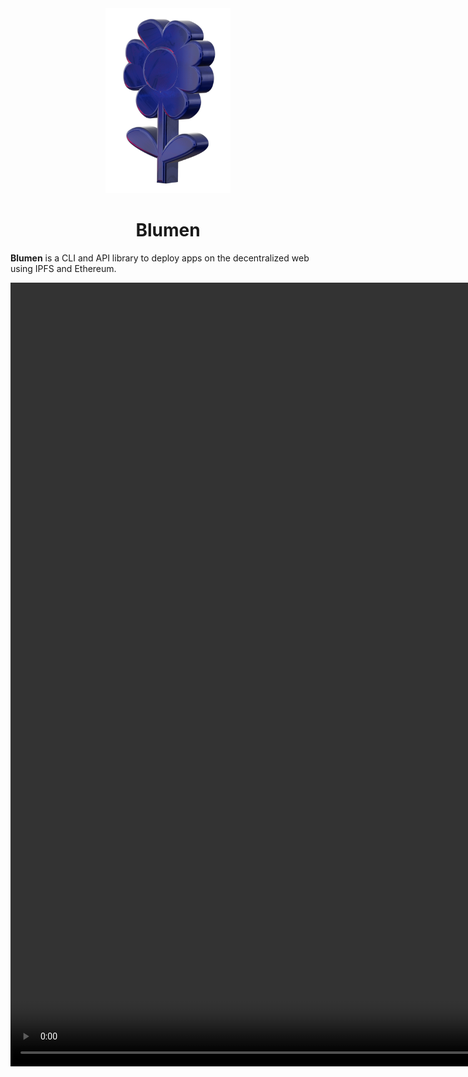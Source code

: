 <div align="center">
  <img src="./logo.png" width="200" />
  <h1>Blumen</h1>
</div>

**Blumen** is a CLI and API library to deploy apps on the decentralized web using IPFS and Ethereum.

<video src="./blumen.mp4" height="1254" width="960" controls />

## Features

- **Multi-Provider Deployment**: Deploy your web app simultaneously on multiple IPFS providers, including [web3.storage](https://web3.storage) and [Gateway3](https://gw3.io), ensuring redundancy and availability.
- **ENS Integration**: Seamlessly integrate with [ENS](https://ens.domains) to update your Content-Hash, making it easier for users to access your web app via ENS gateways.
- **Safe Integration**: Update your ENS Content-Hash using a multisig [Safe](https://safe.global) contract, adding an extra layer of security and decentralization.

## Installation

Node.js 18 or newer is required.

::: code-group

```bash [npm]
npm i -g blumen
```

```bash [pnpm]
pnpm i -g blumen
```

```bash [bun]
bun i -g blumen
```

:::
